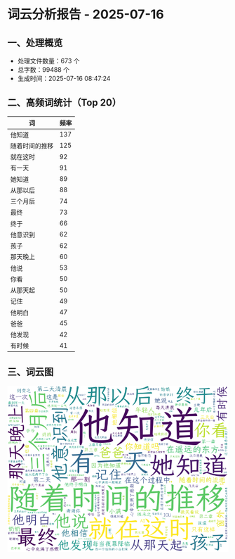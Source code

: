# 词云分析报告 - 2025-07-16

## 一、处理概览
- 处理文件数量：673 个
- 总字数：99488 个
- 生成时间：2025-07-16 08:47:24

## 二、高频词统计（Top 20）
| 词 | 频率 |
|----|----|
| 他知道 | 137 |
| 随着时间的推移 | 125 |
| 就在这时 | 92 |
| 有一天 | 91 |
| 她知道 | 89 |
| 从那以后 | 88 |
| 三个月后 | 74 |
| 最终 | 73 |
| 终于 | 66 |
| 他意识到 | 62 |
| 孩子 | 62 |
| 那天晚上 | 60 |
| 他说 | 53 |
| 你看 | 50 |
| 从那天起 | 50 |
| 记住 | 49 |
| 他明白 | 47 |
| 爸爸 | 45 |
| 他发现 | 42 |
| 有时候 | 41 |


## 三、词云图
![词云图](../images/wordcloud_20250716.png)
